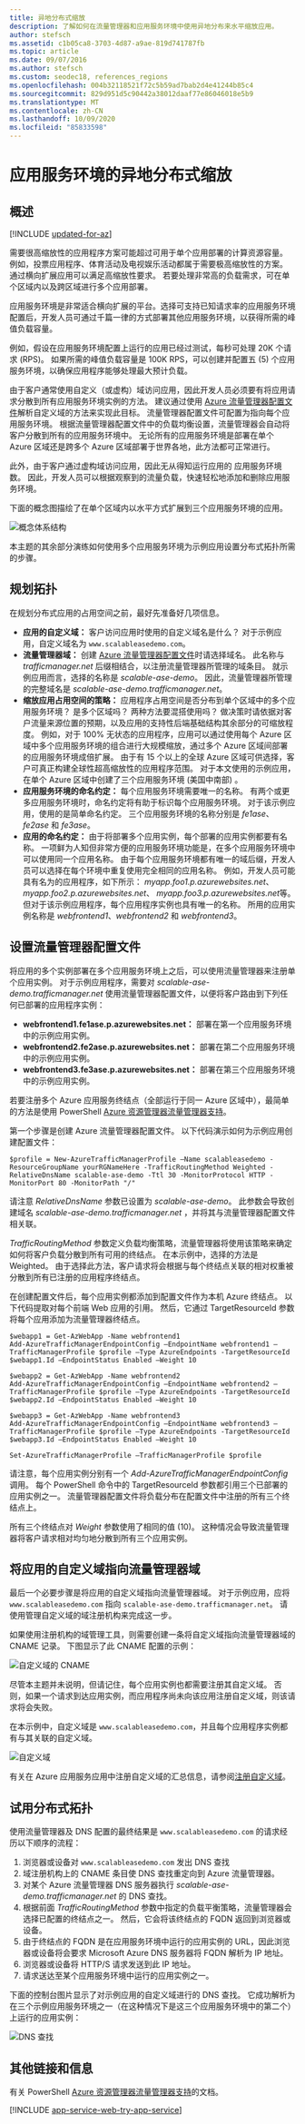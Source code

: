 ```yaml
---
title: 异地分布式缩放
description: 了解如何在流量管理器和应用服务环境中使用异地分布来水平缩放应用。
author: stefsch
ms.assetid: c1b05ca8-3703-4d87-a9ae-819d741787fb
ms.topic: article
ms.date: 09/07/2016
ms.author: stefsch
ms.custom: seodec18, references_regions
ms.openlocfilehash: 004b32118521f72c5b59ad7bab2d4e41244b85c4
ms.sourcegitcommit: 829d951d5c90442a38012daaf77e86046018e5b9
ms.translationtype: MT
ms.contentlocale: zh-CN
ms.lasthandoff: 10/09/2020
ms.locfileid: "85833598"
---
```

# <a name="geo-distributed-scale-with-app-service-environments"></a>应用服务环境的异地分布式缩放
## <a name="overview"></a>概述

[!INCLUDE [updated-for-az](../../../includes/updated-for-az.md)]

需要很高缩放性的应用程序方案可能超过可用于单个应用部署的计算资源容量。  例如，投票应用程序、体育活动及电视娱乐活动都属于需要极高缩放性的方案。 通过横向扩展应用可以满足高缩放性要求。 若要处理非常高的负载需求，可在单个区域内以及跨区域进行多个应用部署。

应用服务环境是非常适合横向扩展的平台。选择可支持已知请求率的应用服务环境配置后，开发人员可通过千篇一律的方式部署其他应用服务环境，以获得所需的峰值负载容量。

例如，假设在应用服务环境配置上运行的应用已经过测试，每秒可处理 20K 个请求 (RPS)。  如果所需的峰值负载容量是 100K RPS，可以创建并配置五 (5) 个应用服务环境，以确保应用程序能够处理最大预计负载。

由于客户通常使用自定义（或虚构）域访问应用，因此开发人员必须要有将应用请求分散到所有应用服务环境实例的方法。  建议通过使用 [Azure 流量管理器配置文件][AzureTrafficManagerProfile]解析自定义域的方法来实现此目标。  流量管理器配置文件可配置为指向每个应用服务环境。  根据流量管理器配置文件中的负载均衡设置，流量管理器会自动将客户分散到所有的应用服务环境中。  无论所有的应用服务环境是部署在单个 Azure 区域还是跨多个 Azure 区域部署于世界各地，此方法都可正常进行。

此外，由于客户通过虚构域访问应用，因此无从得知运行应用的 应用服务环境数。  因此，开发人员可以根据观察到的流量负载，快速轻松地添加和删除应用服务环境。

下面的概念图描绘了在单个区域内以水平方式扩展到三个应用服务环境的应用。

![概念体系结构][ConceptualArchitecture] 

本主题的其余部分演练如何使用多个应用服务环境为示例应用设置分布式拓扑所需的步骤。

## <a name="planning-the-topology"></a>规划拓扑
在规划分布式应用的占用空间之前，最好先准备好几项信息。

* **应用的自定义域：** 客户访问应用时使用的自定义域名是什么？  对于示例应用，自定义域名为 `www.scalableasedemo.com`。
* **流量管理器域：** 创建 [Azure 流量管理器配置文件][AzureTrafficManagerProfile]时请选择域名。  此名称与 *trafficmanager.net* 后缀相结合，以注册流量管理器所管理的域条目。  就示例应用而言，选择的名称是 *scalable-ase-demo*。  因此，流量管理器所管理的完整域名是 *scalable-ase-demo.trafficmanager.net*。
* **缩放应用占用空间的策略：** 应用程序占用空间是否分布到单个区域中的多个应用服务环境？  是多个区域吗？  两种方法要混搭使用吗？  做决策时请依据对客户流量来源位置的预期，以及应用的支持性后端基础结构其余部分的可缩放程度。  例如，对于 100% 无状态的应用程序，应用可以通过使用每个 Azure 区域中多个应用服务环境的组合进行大规模缩放，通过多个 Azure 区域间部署的应用服务环境成倍扩展。  由于有 15 个以上的全球 Azure 区域可供选择，客户可真正构建全球性超高缩放性的应用程序范围。  对于本文使用的示例应用，在单个 Azure 区域中创建了三个应用服务环境 (美国中南部) 。
* **应用服务环境的命名约定：** 每个应用服务环境需要唯一的名称。  有两个或更多应用服务环境时，命名约定将有助于标识每个应用服务环境。  对于该示例应用，使用的是简单命名约定。  三个应用服务环境的名称分别是 *fe1ase*、*fe2ase* 和 *fe3ase*。
* **应用的命名约定：** 由于将部署多个应用实例，每个部署的应用实例都要有名称。  一项鲜为人知但非常方便的应用服务环境功能是，在多个应用服务环境中可以使用同一个应用名称。  由于每个应用服务环境都有唯一的域后缀，开发人员可以选择在每个环境中重复使用完全相同的应用名称。  例如，开发人员可能具有名为的应用程序，如下所示：  *myapp.foo1.p.azurewebsites.net*、 *myapp.foo2.p.azurewebsites.net*、 *myapp.foo3.p.azurewebsites.net*等。 但对于该示例应用程序，每个应用程序实例也具有唯一的名称。  所用的应用实例名称是 *webfrontend1*、*webfrontend2* 和 *webfrontend3*。

## <a name="setting-up-the-traffic-manager-profile"></a>设置流量管理器配置文件
将应用的多个实例部署在多个应用服务环境上之后，可以使用流量管理器来注册单个应用实例。  对于示例应用程序，需要对 *scalable-ase-demo.trafficmanager.net* 使用流量管理器配置文件，以便将客户路由到下列任何已部署的应用程序实例：

* **webfrontend1.fe1ase.p.azurewebsites.net：** 部署在第一个应用服务环境中的示例应用实例。
* **webfrontend2.fe2ase.p.azurewebsites.net：** 部署在第二个应用服务环境中的示例应用实例。
* **webfrontend3.fe3ase.p.azurewebsites.net：** 部署在第三个应用服务环境中的示例应用实例。

若要注册多个 Azure 应用服务终结点（全部运行于同一 Azure 区域中），最简单的方法是使用 PowerShell [Azure 资源管理器流量管理器支持][ARMTrafficManager]。  

第一个步骤是创建 Azure 流量管理器配置文件。  以下代码演示如何为示例应用创建配置文件：

```azurepowershell-interactive
$profile = New-AzureTrafficManagerProfile –Name scalableasedemo -ResourceGroupName yourRGNameHere -TrafficRoutingMethod Weighted -RelativeDnsName scalable-ase-demo -Ttl 30 -MonitorProtocol HTTP -MonitorPort 80 -MonitorPath "/"
```

请注意 *RelativeDnsName* 参数已设置为 *scalable-ase-demo*。  此参数会导致创建域名 *scalable-ase-demo.trafficmanager.net* ，并将其与流量管理器配置文件相关联。

*TrafficRoutingMethod* 参数定义负载均衡策略，流量管理器将使用该策略来确定如何将客户负载分散到所有可用的终结点。  在本示例中，选择的方法是 Weighted。  由于选择此方法，客户请求将会根据与每个终结点关联的相对权重被分散到所有已注册的应用程序终结点。 

在创建配置文件后，每个应用实例都添加到配置文件作为本机 Azure 终结点。  以下代码提取对每个前端 Web 应用的引用。 然后，它通过 TargetResourceId 参数将每个应用添加为流量管理器终结点。

```azurepowershell-interactive
$webapp1 = Get-AzWebApp -Name webfrontend1
Add-AzureTrafficManagerEndpointConfig –EndpointName webfrontend1 –TrafficManagerProfile $profile –Type AzureEndpoints -TargetResourceId $webapp1.Id –EndpointStatus Enabled –Weight 10

$webapp2 = Get-AzWebApp -Name webfrontend2
Add-AzureTrafficManagerEndpointConfig –EndpointName webfrontend2 –TrafficManagerProfile $profile –Type AzureEndpoints -TargetResourceId $webapp2.Id –EndpointStatus Enabled –Weight 10

$webapp3 = Get-AzWebApp -Name webfrontend3
Add-AzureTrafficManagerEndpointConfig –EndpointName webfrontend3 –TrafficManagerProfile $profile –Type AzureEndpoints -TargetResourceId $webapp3.Id –EndpointStatus Enabled –Weight 10

Set-AzureTrafficManagerProfile –TrafficManagerProfile $profile
```

请注意，每个应用实例分别有一个 *Add-AzureTrafficManagerEndpointConfig* 调用。  每个 PowerShell 命令中的 TargetResourceId 参数都引用三个已部署的应用实例之一。  流量管理器配置文件将负载分布在配置文件中注册的所有三个终结点上。

所有三个终结点对 *Weight* 参数使用了相同的值 (10)。  这种情况会导致流量管理器将客户请求相对均匀地分散到所有三个应用实例。 

## <a name="pointing-the-apps-custom-domain-at-the-traffic-manager-domain"></a>将应用的自定义域指向流量管理器域
最后一个必要步骤是将应用的自定义域指向流量管理器域。  对于示例应用，应将 `www.scalableasedemo.com` 指向 `scalable-ase-demo.trafficmanager.net`。  请使用管理自定义域的域注册机构来完成这一步。  

如果使用注册机构的域管理工具，则需要创建一条将自定义域指向流量管理器域的 CNAME 记录。  下图显示了此 CNAME 配置的示例：

![自定义域的 CNAME][CNAMEforCustomDomain] 

尽管本主题并未说明，但请记住，每个应用实例也都需要注册其自定义域。  否则，如果一个请求到达应用实例，而应用程序尚未向该应用注册自定义域，则该请求将会失败。

在本示例中，自定义域是 `www.scalableasedemo.com`，并且每个应用程序实例都有与其关联的自定义域。

![自定义域][CustomDomain] 

有关在 Azure 应用服务应用中注册自定义域的汇总信息，请参阅[注册自定义域][RegisterCustomDomain]。

## <a name="trying-out-the-distributed-topology"></a>试用分布式拓扑
使用流量管理器及 DNS 配置的最终结果是 `www.scalableasedemo.com` 的请求经历以下顺序的流程：

1. 浏览器或设备对 `www.scalableasedemo.com` 发出 DNS 查找
2. 域注册机构上的 CNAME 条目使 DNS 查找重定向到 Azure 流量管理器。
3. 对某个 Azure 流量管理器 DNS 服务器执行 *scalable-ase-demo.trafficmanager.net* 的 DNS 查找。
4. 根据前面 *TrafficRoutingMethod* 参数中指定的负载平衡策略，流量管理器会选择已配置的终结点之一。 然后，它会将该终结点的 FQDN 返回到浏览器或设备。
5. 由于终结点的 FQDN 是在应用服务环境中运行的应用实例的 URL，因此浏览器或设备将会要求 Microsoft Azure DNS 服务器将 FQDN 解析为 IP 地址。 
6. 浏览器或设备将 HTTP/S 请求发送到此 IP 地址。  
7. 请求送达至某个应用服务环境中运行的应用实例之一。

下面的控制台图片显示了对示例应用的自定义域进行的 DNS 查找。 它成功解析为在三个示例应用服务环境之一（在这种情况下是这三个应用服务环境中的第二个）上运行的应用实例：

![DNS 查找][DNSLookup] 

## <a name="additional-links-and-information"></a>其他链接和信息
有关 PowerShell [Azure 资源管理器流量管理器支持][ARMTrafficManager]的文档。  

[!INCLUDE [app-service-web-try-app-service](../../../includes/app-service-web-try-app-service.md)]

<!-- LINKS -->
[AzureTrafficManagerProfile]: ../../traffic-manager/traffic-manager-manage-profiles.md
[ARMTrafficManager]: ../../traffic-manager/traffic-manager-powershell-arm.md
[RegisterCustomDomain]: ../app-service-web-tutorial-custom-domain.md


<!-- IMAGES -->
[ConceptualArchitecture]: ./media/app-service-app-service-environment-geo-distributed-scale/ConceptualArchitecture-1.png
[CNAMEforCustomDomain]:  ./media/app-service-app-service-environment-geo-distributed-scale/CNAMECustomDomain-1.png
[DNSLookup]:  ./media/app-service-app-service-environment-geo-distributed-scale/DNSLookup-1.png
[CustomDomain]:  ./media/app-service-app-service-environment-geo-distributed-scale/CustomDomain-1.png 
